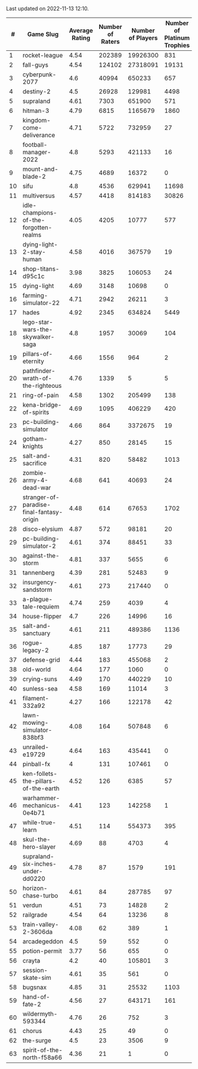 Last updated on 2022-11-13 12:10.


|#|Game Slug|Average Rating|Number of Raters|Number of Players|Number of Platinum Trophies|Max Rarity (%)|
|---|---|---|---|---|---|---|
|1|rocket-league|4.54|202389|19926300|831|75|
|2|fall-guys|4.54|124102|27318091|19131|3|
|3|cyberpunk-2077|4.6|40994|650233|657|62|
|4|destiny-2|4.5|26928|129981|4498|96|
|5|supraland|4.61|7303|651900|571|99|
|6|hitman-3|4.79|6815|1165679|1860|48|
|7|kingdom-come-deliverance|4.71|5722|732959|27|30|
|8|football-manager-2022|4.8|5293|421133|16|49|
|9|mount-and-blade-2|4.75|4689|16372|0|28|
|10|sifu|4.8|4536|629941|11698|96|
|11|multiversus|4.57|4418|814183|30826|79|
|12|idle-champions-of-the-forgotten-realms|4.05|4205|10777|577|6|
|13|dying-light-2-stay-human|4.58|4016|367579|19|0.3|
|14|shop-titans-d95c1c|3.98|3825|106053|24|98|
|15|dying-light|4.69|3148|10698|0|97|
|16|farming-simulator-22|4.71|2942|26211|3|81|
|17|hades|4.92|2345|634824|5449|89|
|18|lego-star-wars-the-skywalker-saga|4.8|1957|30069|104|98|
|19|pillars-of-eternity|4.66|1556|964|2|79|
|20|pathfinder-wrath-of-the-righteous|4.76|1339|5|5|0.2|
|21|ring-of-pain|4.58|1302|205499|138|97|
|22|kena-bridge-of-spirits|4.69|1095|406229|420|94|
|23|pc-building-simulator|4.66|864|3372675|19|48|
|24|gotham-knights|4.27|850|28145|15|34|
|25|salt-and-sacrifice|4.31|820|58482|1013|91|
|26|zombie-army-4-dead-war|4.68|641|40693|24|66|
|27|stranger-of-paradise-final-fantasy-origin|4.48|614|67653|1702|98|
|28|disco-elysium|4.87|572|98181|20|28|
|29|pc-building-simulator-2|4.61|374|88451|33|75|
|30|against-the-storm|4.81|337|5655|6|19|
|31|tannenberg|4.39|281|52483|9|84|
|32|insurgency-sandstorm|4.61|273|217440|0|6|
|33|a-plague-tale-requiem|4.74|259|4039|4|92|
|34|house-flipper|4.7|226|14996|16|93|
|35|salt-and-sanctuary|4.61|211|489386|1136|83|
|36|rogue-legacy-2|4.85|187|17773|29|0.5|
|37|defense-grid|4.44|183|455068|2|80|
|38|old-world|4.64|177|1060|0|88|
|39|crying-suns|4.49|170|440229|10|65|
|40|sunless-sea|4.58|169|11014|3|37|
|41|filament-332a92|4.27|166|122178|42|93|
|42|lawn-mowing-simulator-838bf3|4.08|164|507848|6|88|
|43|unrailed-e19729|4.64|163|435441|0|2|
|44|pinball-fx|4|131|107461|0|86|
|45|ken-follets-the-pillars-of-the-earth|4.52|126|6385|57|51|
|46|warhammer-mechanicus-0e4b71|4.41|123|142258|1|24|
|47|while-true-learn|4.51|114|554373|395|93|
|48|skul-the-hero-slayer|4.69|88|4703|4|96|
|49|supraland-six-inches-under-dd0220|4.78|87|1579|191|99|
|50|horizon-chase-turbo|4.61|84|287785|97|83|
|51|verdun|4.51|73|14828|2|71|
|52|railgrade|4.54|64|13236|8|98|
|53|train-valley-2-3606da|4.08|62|389|1|89|
|54|arcadegeddon|4.5|59|552|0|94|
|55|potion-permit|3.77|56|655|0|98|
|56|crayta|4.2|40|105801|3|23|
|57|session-skate-sim|4.61|35|561|0|26|
|58|bugsnax|4.85|31|25532|1103|97|
|59|hand-of-fate-2|4.56|27|643171|161|72|
|60|wildermyth-593344|4.76|26|752|3|90|
|61|chorus|4.43|25|49|0|88|
|62|the-surge|4.5|23|3506|9|94|
|63|spirit-of-the-north-f58a66|4.36|21|1|0|100|
